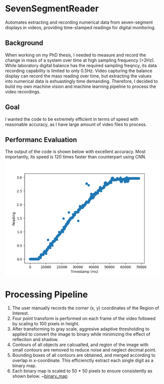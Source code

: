 # SevenSegmentReader
Automates extracting and recording numerical data from seven-segment displays in videos, providing time-stamped readings for digital monitoring.

## Background
When working on my PhD thesis, I needed to measure and record the change in mass of a system over time at high sampling frequency (>2Hz). While laboratory digital balance has the required sampling freqncy, its data recording capability is limited to only 0.5Hz. Video capturing the balance display can record the mass reading over time, but extracting the values into numerical data is exhuastingly time demanding. Therefore, I decided to build my own machine vision and machine learning pipeline to process the video recordings.

## Goal
I wanted the code to be extremely efficient in terms of speed with reasonable accuracy, as I have large amount of video files to process.

## Performanc Evaluation
The output of the code is shown below with excellent accuracy. Most importantly, its speed is 120 times faster than counterpart using CNN.
![demo](/output.png)

# Processing Pipeline
1. The user manually records the corner (x, y) coordinates of the Region of Interest.
2. Four point transform is performed on each frame of the video followed by scaling to 100 pixels in height.
3. After transforming to gray scale, aggresive adaptive thresholding to applied to convert the image to binary while minimizing the effect of refleciton and shadow.
4. Contours of all objects are calcualted, and region of the image with small contours are removed to reduce noise and neglect decimal point.
5. Bounding boxes of all contours are obtained, and merged according to overlap in x-coordinate. This efficienctly extract each single digit as a binary map.
6. Each binary map is scaled to 50 * 50 pixels to ensure consistently as shown below.
   ~[binary_map](/binary_map.png)

